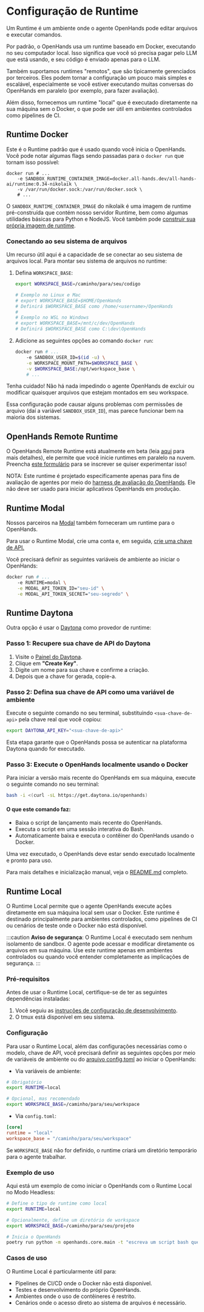 # Configuração de Runtime

Um Runtime é um ambiente onde o agente OpenHands pode editar arquivos e executar comandos.

Por padrão, o OpenHands usa um runtime baseado em Docker, executando no seu computador local. Isso significa que você só precisa pagar pelo LLM que está usando, e seu código é enviado apenas para o LLM.

Também suportamos runtimes "remotos", que são tipicamente gerenciados por terceiros. Eles podem tornar a configuração um pouco mais simples e escalável, especialmente se você estiver executando muitas conversas do OpenHands em paralelo (por exemplo, para fazer avaliação).

Além disso, fornecemos um runtime "local" que é executado diretamente na sua máquina sem o Docker, o que pode ser útil em ambientes controlados como pipelines de CI.

## Runtime Docker
Este é o Runtime padrão que é usado quando você inicia o OpenHands. Você pode notar algumas flags sendo passadas para o `docker run` que tornam isso possível:

```
docker run # ...
    -e SANDBOX_RUNTIME_CONTAINER_IMAGE=docker.all-hands.dev/all-hands-ai/runtime:0.34-nikolaik \
    -v /var/run/docker.sock:/var/run/docker.sock \
    # ...
```

O `SANDBOX_RUNTIME_CONTAINER_IMAGE` do nikolaik é uma imagem de runtime pré-construída que contém nosso servidor Runtime, bem como algumas utilidades básicas para Python e NodeJS. Você também pode [construir sua própria imagem de runtime](how-to/custom-sandbox-guide).

### Conectando ao seu sistema de arquivos
Um recurso útil aqui é a capacidade de se conectar ao seu sistema de arquivos local. Para montar seu sistema de arquivos no runtime:
1. Defina `WORKSPACE_BASE`:

    ```bash
    export WORKSPACE_BASE=/caminho/para/seu/codigo

    # Exemplo no Linux e Mac
    # export WORKSPACE_BASE=$HOME/OpenHands
    # Definirá $WORKSPACE_BASE como /home/<username>/OpenHands
    #
    # Exemplo no WSL no Windows
    # export WORKSPACE_BASE=/mnt/c/dev/OpenHands
    # Definirá $WORKSPACE_BASE como C:\dev\OpenHands
    ```
2. Adicione as seguintes opções ao comando `docker run`:

    ```bash
    docker run # ...
        -e SANDBOX_USER_ID=$(id -u) \
        -e WORKSPACE_MOUNT_PATH=$WORKSPACE_BASE \
        -v $WORKSPACE_BASE:/opt/workspace_base \
        # ...
    ```

Tenha cuidado! Não há nada impedindo o agente OpenHands de excluir ou modificar quaisquer arquivos que estejam montados em seu workspace.

Essa configuração pode causar alguns problemas com permissões de arquivo (daí a variável `SANDBOX_USER_ID`), mas parece funcionar bem na maioria dos sistemas.

## OpenHands Remote Runtime

O OpenHands Remote Runtime está atualmente em beta (leia [aqui](https://runtime.all-hands.dev/) para mais detalhes), ele permite que você inicie runtimes em paralelo na nuvem. Preencha [este formulário](https://docs.google.com/forms/d/e/1FAIpQLSckVz_JFwg2_mOxNZjCtr7aoBFI2Mwdan3f75J_TrdMS1JV2g/viewform) para se inscrever se quiser experimentar isso!

NOTA: Este runtime é projetado especificamente apenas para fins de avaliação de agentes por meio do [harness de avaliação do OpenHands](https://github.com/All-Hands-AI/OpenHands/tree/main/evaluation). Ele não deve ser usado para iniciar aplicativos OpenHands em produção.

## Runtime Modal
Nossos parceiros na [Modal](https://modal.com/) também forneceram um runtime para o OpenHands.

Para usar o Runtime Modal, crie uma conta e, em seguida, [crie uma chave de API.](https://modal.com/settings)

Você precisará definir as seguintes variáveis de ambiente ao iniciar o OpenHands:
```bash
docker run # ...
    -e RUNTIME=modal \
    -e MODAL_API_TOKEN_ID="seu-id" \
    -e MODAL_API_TOKEN_SECRET="seu-segredo" \
```

## Runtime Daytona

Outra opção é usar o [Daytona](https://www.daytona.io/) como provedor de runtime:

### Passo 1: Recupere sua chave de API do Daytona
1. Visite o [Painel do Daytona](https://app.daytona.io/dashboard/keys).
2. Clique em **"Create Key"**.
3. Digite um nome para sua chave e confirme a criação.
4. Depois que a chave for gerada, copie-a.

### Passo 2: Defina sua chave de API como uma variável de ambiente
Execute o seguinte comando no seu terminal, substituindo `<sua-chave-de-api>` pela chave real que você copiou:
```bash
export DAYTONA_API_KEY="<sua-chave-de-api>"
```

Esta etapa garante que o OpenHands possa se autenticar na plataforma Daytona quando for executado.

### Passo 3: Execute o OpenHands localmente usando o Docker
Para iniciar a versão mais recente do OpenHands em sua máquina, execute o seguinte comando no seu terminal:
```bash
bash -i <(curl -sL https://get.daytona.io/openhands)
```

#### O que este comando faz:
- Baixa o script de lançamento mais recente do OpenHands.
- Executa o script em uma sessão interativa do Bash.
- Automaticamente baixa e executa o contêiner do OpenHands usando o Docker.

Uma vez executado, o OpenHands deve estar sendo executado localmente e pronto para uso.

Para mais detalhes e inicialização manual, veja o [README.md](https://github.com/All-Hands-AI/OpenHands/blob/main/openhands/runtime/impl/daytona/README.md) completo.

## Runtime Local

O Runtime Local permite que o agente OpenHands execute ações diretamente em sua máquina local sem usar o Docker. Este runtime é destinado principalmente para ambientes controlados, como pipelines de CI ou cenários de teste onde o Docker não está disponível.

:::caution
**Aviso de segurança**: O Runtime Local é executado sem nenhum isolamento de sandbox. O agente pode acessar e modificar diretamente os arquivos em sua máquina. Use este runtime apenas em ambientes controlados ou quando você entender completamente as implicações de segurança.
:::

### Pré-requisitos

Antes de usar o Runtime Local, certifique-se de ter as seguintes dependências instaladas:

1. Você seguiu as [instruções de configuração de desenvolvimento](https://github.com/All-Hands-AI/OpenHands/blob/main/Development.md).
2. O tmux está disponível em seu sistema.

### Configuração

Para usar o Runtime Local, além das configurações necessárias como o modelo, chave de API, você precisará definir as seguintes opções por meio de variáveis de ambiente ou do [arquivo config.toml](https://github.com/All-Hands-AI/OpenHands/blob/main/config.template.toml) ao iniciar o OpenHands:

- Via variáveis de ambiente:

```bash
# Obrigatório
export RUNTIME=local

# Opcional, mas recomendado
export WORKSPACE_BASE=/caminho/para/seu/workspace
```

- Via `config.toml`:

```toml
[core]
runtime = "local"
workspace_base = "/caminho/para/seu/workspace"
```

Se `WORKSPACE_BASE` não for definido, o runtime criará um diretório temporário para o agente trabalhar.

### Exemplo de uso

Aqui está um exemplo de como iniciar o OpenHands com o Runtime Local no Modo Headless:

```bash
# Define o tipo de runtime como local
export RUNTIME=local

# Opcionalmente, define um diretório de workspace
export WORKSPACE_BASE=/caminho/para/seu/projeto

# Inicia o OpenHands
poetry run python -m openhands.core.main -t "escreva um script bash que imprima oi"
```

### Casos de uso

O Runtime Local é particularmente útil para:

- Pipelines de CI/CD onde o Docker não está disponível.
- Testes e desenvolvimento do próprio OpenHands.
- Ambientes onde o uso de contêineres é restrito.
- Cenários onde o acesso direto ao sistema de arquivos é necessário.
